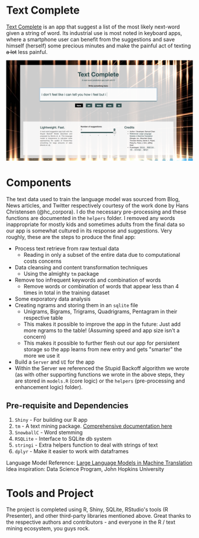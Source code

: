 # Text Complete
[Text Complete](https://samuelc.shinyapps.io/textcomplete/) is an app that suggest a list of the most likely next-word given a string of word. Its industrial use is most noted in keyboard apps, where a smartphone user can benefit from the suggestions and save himself (herself) some precious minutes and make the painful act of texting ~~a lot~~ less painful.

![](screenshot1.png)

# Components
The text data used to train the language model was sourced from Blog, News articles, and Twitter respectively courtesy of the work done by Hans Christensen (@hc_corpora). I do the necessary pre-processing and these functions are documented in the `helpers` folder. I removed any words inappropriate for mostly kids and sometimes adults from the final data so our app is somewhat cultured in its response and suggestions. Very roughly, these are the steps to produce the final app:

* Process text retrieve from raw textual data  
    + Reading in only a subset of the entire data due to computational costs concerns
* Data cleansing and content transformation techniques  
    + Using the almighty `tm` package
* Remove too infrequent keywords and combination of words 
    + Remove words or combination of words that appear less than 4 times in total in the training dataset
* Some exporatory data analysis
* Creating ngrams and storing them in an `sqlite` file 
    + Unigrams, Bigrams, Trigrams, Quadrigrams, Pentagram in their respective table
    + This makes it possible to improve the app in the future: Just add more ngrams to the table! (Assuming speed and app size isn't a concern)
    + This makes it possible to further flesh out our app for persistent storage so the app learns from new entry and gets "smarter" the more we use it
* Build a `Server` and `UI` for the app
* Within the Server we referenced the Stupid Backoff algorithm we wrote (as with other supporting functions we wrote in the above steps, they are stored in `models.R` (core logic) or the `helpers` (pre-processing and enhancement logic) folder).   

## Pre-requisite and Dependencies

1. `Shiny` - For building our R app
2. `tm` - A text mining package. [Comprehensive documentation here](http://cran.r-project.org/web/packages/tm/vignettes/tm.pdf)  
3. `SnowballC` - Word stemming  
4. `RSQLite` - Interface to SQLite db system 
5. `stringi` - Extra helpers function to deal with strings of text
6. `dplyr` - Make it easier to work with dataframes 

Language Model Reference: [Large Language Models in Machine Translation](http://www.aclweb.org/anthology/D07-1090.pdf)
Idea inspiration: Data Science Program, John Hopkins University

# Tools and Project
The project is completed using R, Shiny, SQLite, RStudio's tools (R Presenter), and other third-party libraries mentioned above. Great thanks to the respective authors and contributors - and everyone in the R / text mining  ecosystem, you guys rock.